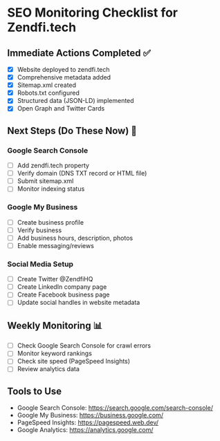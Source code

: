 # SEO Monitoring Checklist for Zendfi.tech

## Immediate Actions Completed ✅
- [x] Website deployed to zendfi.tech
- [x] Comprehensive metadata added
- [x] Sitemap.xml created
- [x] Robots.txt configured
- [x] Structured data (JSON-LD) implemented
- [x] Open Graph and Twitter Cards

## Next Steps (Do These Now) 🚀

### Google Search Console
- [ ] Add zendfi.tech property
- [ ] Verify domain (DNS TXT record or HTML file)
- [ ] Submit sitemap.xml
- [ ] Monitor indexing status

### Google My Business
- [ ] Create business profile
- [ ] Verify business
- [ ] Add business hours, description, photos
- [ ] Enable messaging/reviews

### Social Media Setup
- [ ] Create Twitter @ZendfiHQ
- [ ] Create LinkedIn company page
- [ ] Create Facebook business page
- [ ] Update social handles in website metadata

## Weekly Monitoring 📊
- [ ] Check Google Search Console for crawl errors
- [ ] Monitor keyword rankings
- [ ] Check site speed (PageSpeed Insights)
- [ ] Review analytics data

## Tools to Use
- Google Search Console: https://search.google.com/search-console/
- Google My Business: https://business.google.com/
- PageSpeed Insights: https://pagespeed.web.dev/
- Google Analytics: https://analytics.google.com/
